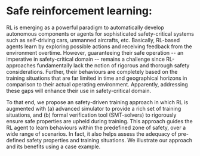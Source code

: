 # Safe reinforcement learning:
RL is emerging as a powerful paradigm to automatically develop autonomous components or agents for sophisticated safety-critical systems such as self-driving cars, unmanned aircrafts, etc. Basically, RL-based agents learn by exploring possible actions and receiving feedback from the environment overtime. However, guaranteeing their safe operation -- an imperative in safety-critical domain -- remains a challenge since RL-approaches fundamentally lack the notion of rigorous and thorough safety considerations. Further, their behaviours are completely based on the training situations that are far limited in time and geographical horizons in comparison to their actual operating environment. Apparently, addressing these gaps will enhance their use in safety-critical domain.

To that end, we propose an safety-driven training approach in which RL is augmented with (a) advanced simulator to provide a rich set of training situations, and (b) formal verification tool (SMT-solvers) to rigorously ensure safe properties are upheld during training. This approach guides the RL agent to learn behaviours within the predefined zone of safety, over a wide range of scenarios. In fact, it also helps assess the adequacy of pre-defined safety properties and training situations. We illustrate our approach and its benefits using a case example.

